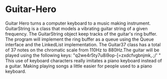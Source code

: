 # Guitar-Hero
Guitar Hero turns a computer keyboard to a music making instrument.
GuitarString is a class that models a vibrating guitar string of a given frequency. The GuitarString object keep tracks of the guitar's ring buffer. The program will implement the ring buffer as a queue using the Queue<E> interface and the LinkedList<E> implementation. 
The Guitar37 class has a total of 37 notes on the chromatic scale from 110Hz to 880Hz.The guitar will be played using the following keys: 
"q2we4r5ty7u8i9op-[=zxdcfvgbnjmk,.;/' "
This use of keyboard characters really imitates a piano keyboard instead of a guitar. Making playing songs a little easier for people used to a piano keyboard.
